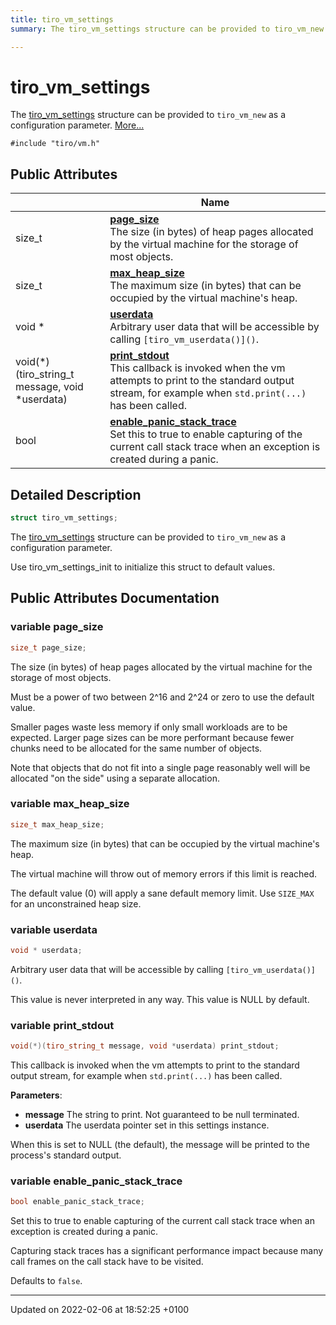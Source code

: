 ```yaml
---
title: tiro_vm_settings
summary: The tiro_vm_settings structure can be provided to tiro_vm_new as a configuration parameter. 

---
```


# tiro_vm_settings



The [tiro_vm_settings]() structure can be provided to `tiro_vm_new` as a configuration parameter.  [More...](#detailed-description)


`#include "tiro/vm.h"`

## Public Attributes

|                | Name           |
| -------------- | -------------- |
| size&#95;t | **[page_size](/docs/api/classes/structtiro__vm__settings#variable-page-size)** <br>The size (in bytes) of heap pages allocated by the virtual machine for the storage of most objects.  |
| size&#95;t | **[max_heap_size](/docs/api/classes/structtiro__vm__settings#variable-max-heap-size)** <br>The maximum size (in bytes) that can be occupied by the virtual machine's heap.  |
| void &#42; | **[userdata](/docs/api/classes/structtiro__vm__settings#variable-userdata)** <br>Arbitrary user data that will be accessible by calling `[tiro_vm_userdata()]()`.  |
| void(&#42;)(tiro&#95;string&#95;t message, void &#42;userdata) | **[print_stdout](/docs/api/classes/structtiro__vm__settings#variable-print-stdout)** <br>This callback is invoked when the vm attempts to print to the standard output stream, for example when `std.print(...)` has been called.  |
| bool | **[enable_panic_stack_trace](/docs/api/classes/structtiro__vm__settings#variable-enable-panic-stack-trace)** <br>Set this to true to enable capturing of the current call stack trace when an exception is created during a panic.  |

## Detailed Description

```cpp
struct tiro_vm_settings;
```

The [tiro_vm_settings]() structure can be provided to `tiro_vm_new` as a configuration parameter. 

Use tiro_vm_settings_init to initialize this struct to default values. 

## Public Attributes Documentation

### variable page_size

```cpp
size_t page_size;
```

The size (in bytes) of heap pages allocated by the virtual machine for the storage of most objects. 

Must be a power of two between 2^16 and 2^24 or zero to use the default value.

Smaller pages waste less memory if only small workloads are to be expected. Larger page sizes can be more performant because fewer chunks need to be allocated for the same number of objects.

Note that objects that do not fit into a single page reasonably well will be allocated "on the side" using a separate allocation. 


### variable max_heap_size

```cpp
size_t max_heap_size;
```

The maximum size (in bytes) that can be occupied by the virtual machine's heap. 

The virtual machine will throw out of memory errors if this limit is reached.

The default value (0) will apply a sane default memory limit. Use `SIZE_MAX` for an unconstrained heap size. 


### variable userdata

```cpp
void * userdata;
```

Arbitrary user data that will be accessible by calling `[tiro_vm_userdata()]()`. 

This value is never interpreted in any way. This value is NULL by default. 


### variable print_stdout

```cpp
void(*)(tiro_string_t message, void *userdata) print_stdout;
```

This callback is invoked when the vm attempts to print to the standard output stream, for example when `std.print(...)` has been called. 

**Parameters**: 

  * **message** The string to print. Not guaranteed to be null terminated. 
  * **userdata** The userdata pointer set in this settings instance. 


When this is set to NULL (the default), the message will be printed to the process's standard output.


### variable enable_panic_stack_trace

```cpp
bool enable_panic_stack_trace;
```

Set this to true to enable capturing of the current call stack trace when an exception is created during a panic. 

Capturing stack traces has a significant performance impact because many call frames on the call stack have to be visited.

Defaults to `false`. 


-------------------------------

Updated on 2022-02-06 at 18:52:25 +0100